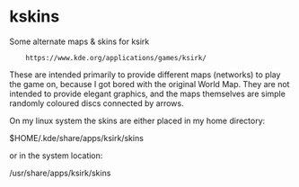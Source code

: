 # kskins
Some alternate maps &amp; skins for ksirk

        https://www.kde.org/applications/games/ksirk/

These are intended primarily to provide different maps (networks)
to play the game on, because I got bored with the original World Map.
They are not intended to provide elegant graphics, and the maps
themselves are simple randomly coloured discs connected by arrows.


On my linux system the skins are either placed in my home directory:

$HOME/.kde/share/apps/ksirk/skins

or in the system location:

/usr/share/apps/ksirk/skins

